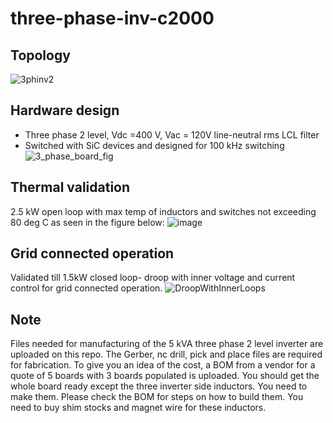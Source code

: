 # three-phase-inv-c2000

## Topology
![3phinv2](https://github.com/unifi-consortium/three-phase-inv-c2000/assets/117390647/c835fee3-3d8b-46de-b70d-43b30ba937f0)

## Hardware design
+ Three phase 2 level, Vdc =400 V, Vac = 120V line-neutral rms LCL filter 
+ Switched with SiC devices and designed for 100 kHz switching
![3_phase_board_fig](https://github.com/unifi-consortium/three-phase-inv-c2000/assets/117390647/3a36e519-630a-4050-8421-31b0a1dbe0f2)

## Thermal validation 
2.5 kW open loop with max temp of inductors and switches not exceeding 80 deg C as seen in the figure below:
![image](https://github.com/unifi-consortium/three-phase-inv-c2000/assets/117390647/139f9f25-4ba0-4dbe-bf88-efcfe297e9ad)

## Grid connected operation
Validated till 1.5kW closed loop- droop with inner voltage and current control for grid connected operation.
![DroopWithInnerLoops](https://github.com/unifi-consortium/three-phase-inv-c2000/assets/117390647/6749081e-753a-4dee-bb21-41f28c03e345)

## Note
Files needed for manufacturing of the 5 kVA three phase 2 level inverter are uploaded on this repo. The Gerber, nc drill, pick and place files are required for fabrication. To give you an idea of the cost, a BOM from a vendor for a quote of 5 boards with 3 boards populated is uploaded. You should get the whole board ready except the three inverter side inductors. You need to make them. Please check the BOM for steps on how to build them. You need to buy shim stocks and magnet wire for these inductors.
